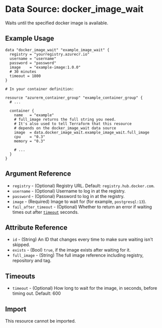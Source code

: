 # Data Source: docker\_image\_wait

Waits until the specified docker image is available.

## Example Usage

```hcl
data "docker_image_wait" "example_image_wait" {
  registry = "yourregistry.azurecr.io"
  username = "username"
  password = "password"
  image    = "example-image:1.0.0"
  # 30 minutes
  timeout = 1800
}

# In your container definition:

resource "azurerm_container_group" "example_container_group" {
  # ...

  container {
    name   = "example"
	# full_image returns the full string you need.
	# It's also used to tell Terraform that this resource
	# depends on the docker_image_wait data source
    image  = data.docker_image_wait.example_image_wait.full_image
    cpu    = "0.3"
    memory = "0.3"

    # ...
  }
}
```

## Argument Reference

* `registry` - (Optional) Registry URL. Default: `registry.hub.docker.com`.
* `username` - (Optional) Username to log in at the registry.
* `password` - (Optional) Password to log in at the registry.
* `image` - (Required) Image to wait for (for example, `postgresql:13`).
* `fail_after_timeout` - (Optional) Whether to return an error if waiting times out after [`timeout`](#timeout) seconds.

## Attribute Reference

* `id` - (String) An ID that changes every time to make sure waiting isn't skipped.
* `exists` - (Bool) `true`, if the image exists after waiting for it.
* `full_image` - (String) The full image reference including registry, repository and tag.

## Timeouts

* `timeout` - (Optional) How long to wait for the image, in seconds, before timing out. Default: 600

## Import

This resource cannot be imported.


